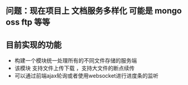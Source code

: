 ## 问题：现在项目上 文档服务多样化 可能是 mongo oss ftp 等等 
## 目前实现的功能

- 构建一个模块统一处理所有的不同文件存储的服务端
- 该模块 支持文件上传下载 ，支持大文件的断点续传 
- 可以通过前端ajax轮询或者使用websocket进行进度条的监听
